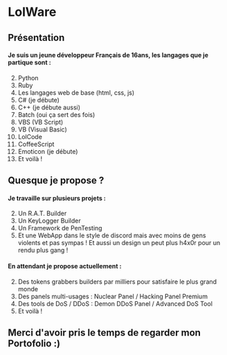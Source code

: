 # LolWare

## Présentation
#### Je suis un jeune développeur Français de 16ans, les langages que je partique sont : 
2. Python
2. Ruby
2. Les langages web de base (html, css, js)
2. C# (je débute)
2. C++ (je débute aussi)
2. Batch (oui ça sert des fois)
2. VBS (VB Script)
2. VB (Visual Basic)
2. LolCode
2. CoffeeScript
2. Emoticon (je débute)
2. Et voilà !

## Quesque je propose ?
#### Je travaille sur plusieurs projets : 
2. Un R.A.T. Builder
2. Un KeyLogger Builder
2. Un Framework de PenTesting
2. Et une WebApp dans le style de discord mais avec moins de gens violents et pas sympas ! Et aussi un design un peut plus h4x0r pour un rendu plus gang !

#### En attendant je propose actuellement : 
2. Des tokens grabbers builders par milliers pour satisfaire le plus grand monde
2. Des panels multi-usages : Nuclear Panel / Hacking Panel Premium
2. Des tools de DoS / DDoS : Demon DDoS Panel / Advanced DoS Tool
2. Et voilà !

## Merci d'avoir pris le temps de regarder mon Portofolio :) 
